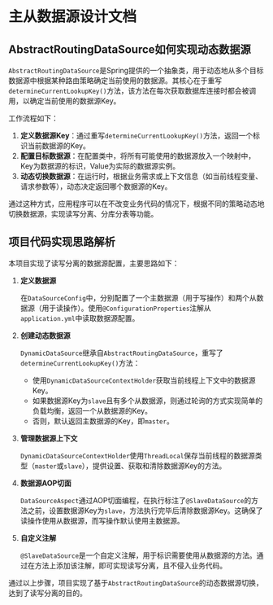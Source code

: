 # 主从数据源设计文档

## AbstractRoutingDataSource如何实现动态数据源

`AbstractRoutingDataSource`是Spring提供的一个抽象类，用于动态地从多个目标数据源中根据某种路由策略确定当前使用的数据源。其核心在于重写`determineCurrentLookupKey()`方法，该方法在每次获取数据库连接时都会被调用，以确定当前使用的数据源Key。

工作流程如下：

1. **定义数据源Key**：通过重写`determineCurrentLookupKey()`方法，返回一个标识当前数据源的Key。
2. **配置目标数据源**：在配置类中，将所有可能使用的数据源放入一个映射中，Key为数据源的标识，Value为实际的数据源实例。
3. **动态切换数据源**：在运行时，根据业务需求或上下文信息（如当前线程变量、请求参数等），动态决定返回哪个数据源的Key。

通过这种方式，应用程序可以在不改变业务代码的情况下，根据不同的策略动态地切换数据源，实现读写分离、分库分表等功能。

## 项目代码实现思路解析

本项目实现了读写分离的数据源配置，主要思路如下：

1. **定义数据源**

   在`DataSourceConfig`中，分别配置了一个主数据源（用于写操作）和两个从数据源（用于读操作）。使用`@ConfigurationProperties`注解从`application.yml`中读取数据源配置。

2. **创建动态数据源**

   `DynamicDataSource`继承自`AbstractRoutingDataSource`，重写了`determineCurrentLookupKey()`方法：

   - 使用`DynamicDataSourceContextHolder`获取当前线程上下文中的数据源Key。
   - 如果数据源Key为`slave`且有多个从数据源，则通过轮询的方式实现简单的负载均衡，返回一个从数据源的Key。
   - 否则，默认返回主数据源的Key，即`master`。

3. **管理数据源上下文**

   `DynamicDataSourceContextHolder`使用`ThreadLocal`保存当前线程的数据源类型（`master`或`slave`），提供设置、获取和清除数据源Key的方法。

4. **数据源AOP切面**

   `DataSourceAspect`通过AOP切面编程，在执行标注了`@SlaveDataSource`的方法之前，设置数据源Key为`slave`，方法执行完毕后清除数据源Key。这确保了读操作使用从数据源，而写操作默认使用主数据源。

5. **自定义注解**

   `@SlaveDataSource`是一个自定义注解，用于标识需要使用从数据源的方法。通过在方法上添加该注解，即可实现读写分离，且不侵入业务代码。

通过以上步骤，项目实现了基于`AbstractRoutingDataSource`的动态数据源切换，达到了读写分离的目的。
